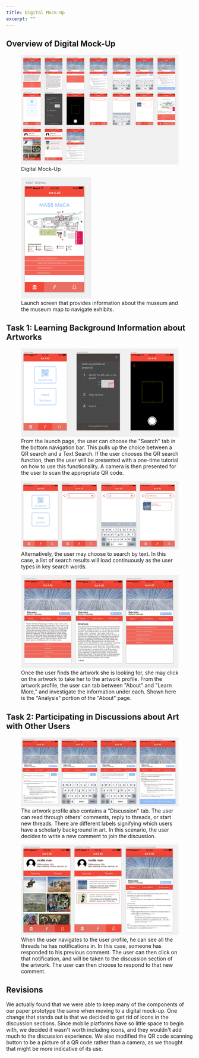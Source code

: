 ```yaml
---
title: Digital Mock-Up
excerpt: ""
---
```


## Overview of Digital Mock-Up

<figure>
<img src="../assets/images/mockup-overview.jpg" alt="cam" style="max-width: 100%;"/>
<figcaption>Digital Mock-Up</figcaption>
</figure>

<figure>
<img src="../assets/images/mockup-launch.jpg" alt="cam" style="max-width: 100%;"/>
<figcaption>Launch screen that provides information about the museum and the museum map to navigate exhibits.</figcaption>
</figure>



## Task 1: Learning Background Information about Artworks

<figure>
<img src="../assets/images/mockup-qr.jpg" alt="cam" style="max-width: 100%;"/>
<figcaption>From the launch page, the user can choose the "Search" tab in the bottom navigation bar. This pulls up the choice between a QR search and a Text Search. If the user chooses the QR search function, then the user will be presented with a one-time tutorial on how to use this functionality. A camera is then presented for the user to scan the appropriate QR code.</figcaption>
</figure>

<figure>
<img src="../assets/images/mockup-text-search.jpg" alt="cam" style="max-width: 100%;"/>
<figcaption>Alternatively, the user may choose to search by text. In this case, a list of search results will load continuously as the user types in key search words. </figcaption>
</figure>

<figure>
<img src="../assets/images/mockup-learn.jpg" alt="cam" style="max-width: 100%;"/>
<figcaption>Once the user finds the artwork she is looking for, she may click on the artwork to take her to the artwork profile. From the artwork profile, the user can tab between "About" and "Learn More," and investigate the information under each. Shown here is the "Analysis" portion of the "About" page.</figcaption>
</figure>

## Task 2: Participating in Discussions about Art with Other Users

<figure>
<img src="../assets/images/mockup-discuss.jpg" alt="cam" style="max-width: 100%;"/>
<figcaption>The artwork profile also contains a "Discussion" tab. The user can read through others' comments, reply to threads, or start new threads. There are different labels signifying which users have a scholarly background in art. In this scenario, the user decides to write a new comment to join the discussion.</figcaption>
</figure>

<figure>
<img src="../assets/images/mockup-profile.jpg" alt="cam" style="max-width: 100%;"/>
<figcaption>When the user navigates to the user profile, he can see all the threads he has notifications in. In this case, someone has responded to his previous comment. The user can then click on that notification, and will be taken to the discussion section of the artwork. The user can then choose to respond to that new comment. </figcaption>
</figure>

## Revisions

We actually found that we were able to keep many of the components of our paper prototype the same when moving to a digital mock-up. One change that stands out is that we decided to get rid of icons in the discussion sections. Since mobile platforms have so little space to begin with, we decided it wasn't worth including icons, and they wouldn't add much to the discussion experience. We also modified the QR code scanning button to be a picture of a QR code rather than a camera, as we thought that might be more indicative of its use. 
